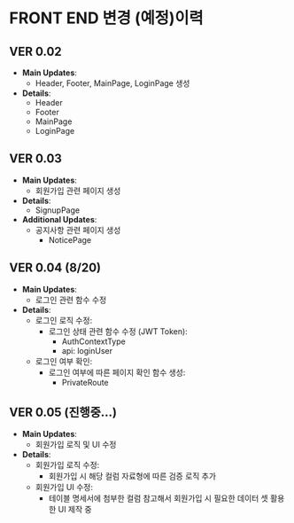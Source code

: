 # FRONT END 변경 (예정)이력

## VER 0.02
- **Main Updates**:
  - Header, Footer, MainPage, LoginPage 생성
- **Details**:
  - Header
  - Footer
  - MainPage
  - LoginPage

## VER 0.03
- **Main Updates**:
  - 회원가입 관련 페이지 생성
- **Details**:
  - SignupPage
- **Additional Updates**:
  - 공지사항 관련 페이지 생성
    - NoticePage

## VER 0.04 (8/20)
- **Main Updates**:
  - 로그인 관련 함수 수정
- **Details**:
  - 로그인 로직 수정:
    - 로그인 상태 관련 함수 수정 (JWT Token): 
      - AuthContextType
      - api: loginUser
  - 로그인 여부 확인:
    - 로그인 여부에 따른 페이지 확인 함수 생성:
      - PrivateRoute

## VER 0.05 (진행중...)
- **Main Updates**:
  - 회원가입 로직 및 UI 수정
- **Details**:
  - 회원가입 로직 수정:
    - 회원가입 시 해당 컬럼 자료형에 따른 검증 로직 추가
  - 회원가입 UI 수정:
    - 테이블 명세서에 첨부한 컬럼 참고해서 회원가입 시 필요한 데이터 셋 활용한 UI 제작 중
